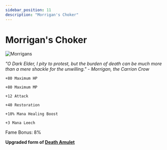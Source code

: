 ```yaml
---
sidebar_position: 11
description: "Morrigan's Choker"
---
```


# Morrigan's Choker

![Morrigans](https://vwiki.valorserver.com/api/item/picture/morrigan's%20choker)

<i>"O Dark Elder, I pity to protest, but the burden of death can be much more than a mere shackle for the unwilling." - Morrigan, the Carrion Crow</i>

    +80 Maximum HP
    
    +80 Maximum MP
    
    +12 Attack
    
    +40 Restoration
    
    +10% Mana Healing Boost
    
    +3 Mana Leech
    
Fame Bonus: 8%

**Upgraded form of [Death Amulet](https://wiki.valorserver.com/docs/items/rings/ut/death_amulet)**
